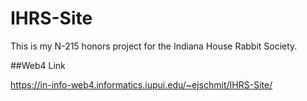 # IHRS-Site
This is my N-215 honors project for the Indiana House Rabbit Society. 


##Web4 Link

https://in-info-web4.informatics.iupui.edu/~ejschmit/IHRS-Site/ 
